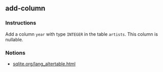## add-column

### Instructions

Add a column `year` with type `INTEGER` in the table `artists`. This column is nullable.

### Notions

- [sqlite.org/lang_altertable.html](https://sqlite.org/lang_altertable.html)
